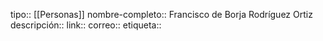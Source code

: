 tipo:: [[Personas]]
nombre-completo:: Francisco de Borja Rodríguez Ortiz
descripción::
link::
correo::
etiqueta::
